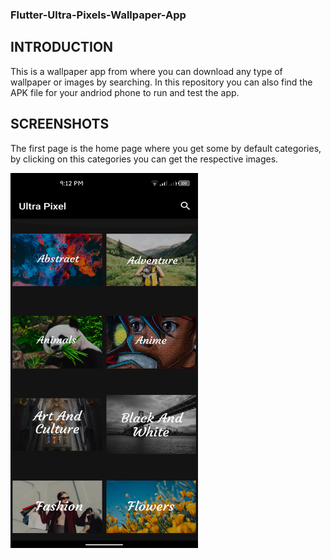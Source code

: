 ### Flutter-Ultra-Pixels-Wallpaper-App

## INTRODUCTION

This is a wallpaper app from where you can download any type of wallpaper or images by searching. In this repository you can also find the APK file for your andriod phone to run and test the app.

## SCREENSHOTS

The first page is the home page where you get some by default categories, by clicking on this categories you can get the respective images.

<img src="ultra_pixels/images/home.png" width = 300 height = 600>
